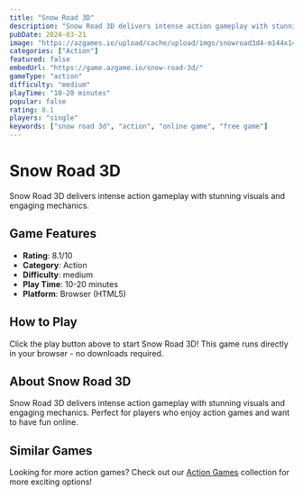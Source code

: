 ```yaml
---
title: "Snow Road 3D"
description: "Snow Road 3D delivers intense action gameplay with stunning visuals and engaging mechanics."
pubDate: 2024-03-21
image: "https://azgames.io/upload/cache/upload/imgs/snowroad3d4-m144x144.webp"
categories: ["Action"]
featured: false
embedUrl: "https://game.azgame.io/snow-road-3d/"
gameType: "action"
difficulty: "medium"
playTime: "10-20 minutes"
popular: false
rating: 8.1
players: "single"
keywords: ["snow road 3d", "action", "online game", "free game"]
---
```


# Snow Road 3D

Snow Road 3D delivers intense action gameplay with stunning visuals and engaging mechanics.

## Game Features

- **Rating**: 8.1/10
- **Category**: Action
- **Difficulty**: medium
- **Play Time**: 10-20 minutes
- **Platform**: Browser (HTML5)

## How to Play

Click the play button above to start Snow Road 3D! This game runs directly in your browser - no downloads required.

## About Snow Road 3D

Snow Road 3D delivers intense action gameplay with stunning visuals and engaging mechanics. Perfect for players who enjoy action games and want to have fun online.

## Similar Games

Looking for more action games? Check out our [Action Games](/categories/action) collection for more exciting options!
